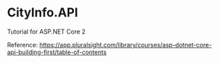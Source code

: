 # CityInfo.API
Tutorial for ASP.NET Core 2

Reference: https://app.pluralsight.com/library/courses/asp-dotnet-core-api-building-first/table-of-contents